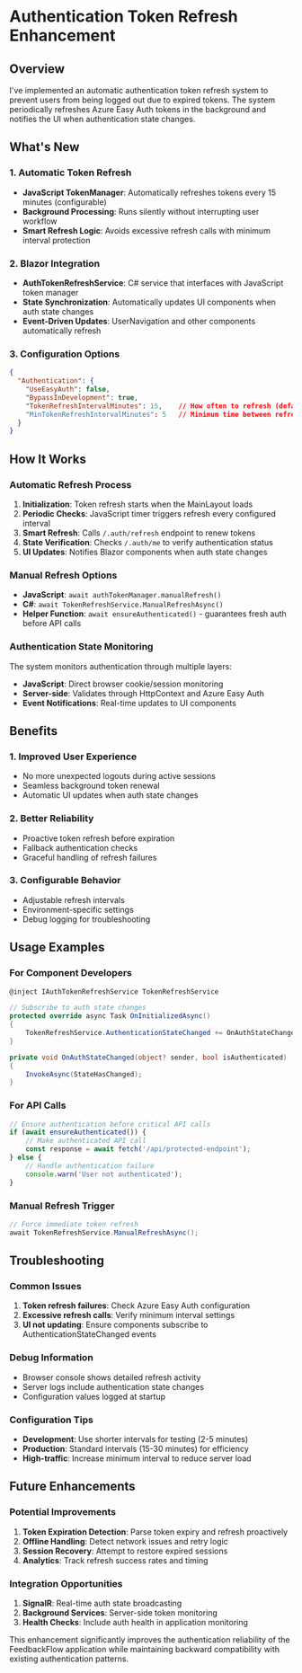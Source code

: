 # Authentication Token Refresh Enhancement

## Overview

I've implemented an automatic authentication token refresh system to prevent users from being logged out due to expired tokens. The system periodically refreshes Azure Easy Auth tokens in the background and notifies the UI when authentication state changes.

## What's New

### 1. Automatic Token Refresh
- **JavaScript TokenManager**: Automatically refreshes tokens every 15 minutes (configurable)
- **Background Processing**: Runs silently without interrupting user workflow
- **Smart Refresh Logic**: Avoids excessive refresh calls with minimum interval protection

### 2. Blazor Integration
- **AuthTokenRefreshService**: C# service that interfaces with JavaScript token manager
- **State Synchronization**: Automatically updates UI components when auth state changes
- **Event-Driven Updates**: UserNavigation and other components automatically refresh

### 3. Configuration Options
```json
{
  "Authentication": {
    "UseEasyAuth": false,
    "BypassInDevelopment": true,
    "TokenRefreshIntervalMinutes": 15,    // How often to refresh (default: 15 min)
    "MinTokenRefreshIntervalMinutes": 5   // Minimum time between refreshes (default: 5 min)
  }
}
```

## How It Works

### Automatic Refresh Process
1. **Initialization**: Token refresh starts when the MainLayout loads
2. **Periodic Checks**: JavaScript timer triggers refresh every configured interval
3. **Smart Refresh**: Calls `/.auth/refresh` endpoint to renew tokens
4. **State Verification**: Checks `/.auth/me` to verify authentication status
5. **UI Updates**: Notifies Blazor components when auth state changes

### Manual Refresh Options
- **JavaScript**: `await authTokenManager.manualRefresh()`
- **C#**: `await TokenRefreshService.ManualRefreshAsync()`
- **Helper Function**: `await ensureAuthenticated()` - guarantees fresh auth before API calls

### Authentication State Monitoring
The system monitors authentication through multiple layers:
- **JavaScript**: Direct browser cookie/session monitoring
- **Server-side**: Validates through HttpContext and Azure Easy Auth
- **Event Notifications**: Real-time updates to UI components

## Benefits

### 1. Improved User Experience
- No more unexpected logouts during active sessions
- Seamless background token renewal
- Automatic UI updates when auth state changes

### 2. Better Reliability
- Proactive token refresh before expiration
- Fallback authentication checks
- Graceful handling of refresh failures

### 3. Configurable Behavior
- Adjustable refresh intervals
- Environment-specific settings
- Debug logging for troubleshooting

## Usage Examples

### For Component Developers
```csharp
@inject IAuthTokenRefreshService TokenRefreshService

// Subscribe to auth state changes
protected override async Task OnInitializedAsync()
{
    TokenRefreshService.AuthenticationStateChanged += OnAuthStateChanged;
}

private void OnAuthStateChanged(object? sender, bool isAuthenticated)
{
    InvokeAsync(StateHasChanged);
}
```

### For API Calls
```javascript
// Ensure authentication before critical API calls
if (await ensureAuthenticated()) {
    // Make authenticated API call
    const response = await fetch('/api/protected-endpoint');
} else {
    // Handle authentication failure
    console.warn('User not authenticated');
}
```

### Manual Refresh Trigger
```csharp
// Force immediate token refresh
await TokenRefreshService.ManualRefreshAsync();
```

## Troubleshooting

### Common Issues
1. **Token refresh failures**: Check Azure Easy Auth configuration
2. **Excessive refresh calls**: Verify minimum interval settings
3. **UI not updating**: Ensure components subscribe to AuthenticationStateChanged events

### Debug Information
- Browser console shows detailed refresh activity
- Server logs include authentication state changes
- Configuration values logged at startup

### Configuration Tips
- **Development**: Use shorter intervals for testing (2-5 minutes)
- **Production**: Standard intervals (15-30 minutes) for efficiency
- **High-traffic**: Increase minimum interval to reduce server load

## Future Enhancements

### Potential Improvements
1. **Token Expiration Detection**: Parse token expiry and refresh proactively
2. **Offline Handling**: Detect network issues and retry logic
3. **Session Recovery**: Attempt to restore expired sessions
4. **Analytics**: Track refresh success rates and timing

### Integration Opportunities
1. **SignalR**: Real-time auth state broadcasting
2. **Background Services**: Server-side token monitoring
3. **Health Checks**: Include auth health in application monitoring

This enhancement significantly improves the authentication reliability of the FeedbackFlow application while maintaining backward compatibility with existing authentication patterns.
